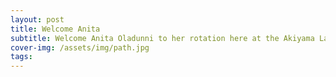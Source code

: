 ```yaml
---
layout: post
title: Welcome Anita
subtitle: Welcome Anita Oladunni to her rotation here at the Akiyama Lab. We are excited to have you join our team!
cover-img: /assets/img/path.jpg
tags: 
---
```


